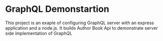 # GraphQL Demonstartion 
This project is an exaple of configuring GraphQL server with an express application and a node.js.
It builds Author Book Api to demonstrate server side implementation of GraphQL
